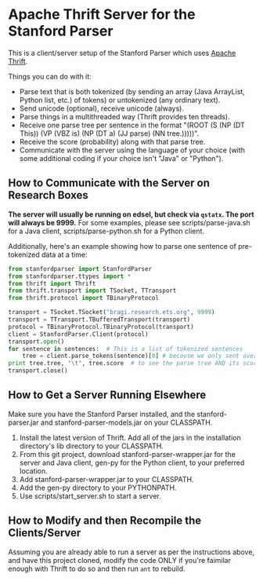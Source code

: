 Apache Thrift Server for the Stanford Parser
============================================

This is a client/server setup of the Stanford Parser which uses [Apache Thrift](http://thrift.apache.org/).

Things you can do with it:

* Parse text that is both tokenized (by sending an array (Java ArrayList, Python list, etc.) of tokens) or untokenized (any ordinary text).
* Send unicode (optional), receive unicode (always).
* Parse things in a multithreaded way (Thrift provides ten threads).
* Receive one parse tree per sentence in the format "(ROOT (S (NP (DT This)) (VP (VBZ is) (NP (DT a) (JJ parse) (NN tree.)))))".
* Receive the score (probability) along with that parse tree.
* Communicate with the server using the language of your choice (with some additional coding if your choice isn't "Java" or "Python").


How to Communicate with the Server on Research Boxes
----------------------------------------------------

<b>The server will usually be running on edsel, but check via `qstatx`.  The port will always be 9999.</b>
For some examples, please see scripts/parse-java.sh for a Java client, scripts/parse-python.sh for a Python client.

Additionally, here's an example showing how to parse one sentence of pre-tokenized data at a time:

```python
from stanfordparser import StanfordParser
from stanfordparser.ttypes import *
from thrift import Thrift
from thrift.transport import TSocket, TTransport
from thrift.protocol import TBinaryProtocol

transport = TSocket.TSocket("bragi.research.ets.org", 9999)
transport = TTransport.TBufferedTransport(transport)
protocol = TBinaryProtocol.TBinaryProtocol(transport)
client = StanfordParser.Client(protocol)
transport.open()
for sentence in sentences:  # This is a list of tokenized sentences
    tree = client.parse_tokens(sentence)[0] # because we only sent over a single sentence; parse_tokens ALWAYS returns an array
print tree.tree, "\t", tree.score  # to see the parse tree AND its score
transport.close()
```


How to Get a Server Running Elsewhere
-------------------------------------

Make sure you have the Stanford Parser installed, and the stanford-parser.jar and stanford-parser-models.jar on your CLASSPATH.

1. Install the latest version of Thrift.  Add all of the jars in the installation directory's lib directory to your CLASSPATH.
2. From this git project, download stanford-parser-wrapper.jar for the server and Java client, gen-py for the Python client, to your preferred location.
3. Add stanford-parser-wrapper.jar to your CLASSPATH.
4. Add the gen-py directory to your PYTHONPATH.
5. Use scripts/start_server.sh <port number> to start a server.


How to Modify and then Recompile the Clients/Server
---------------------------------------------------

Assuming you are already able to run a server as per the instructions above, and have this project cloned, modify the code ONLY if you're faimilar enough with Thrift to do so and then run `ant` to rebuild.